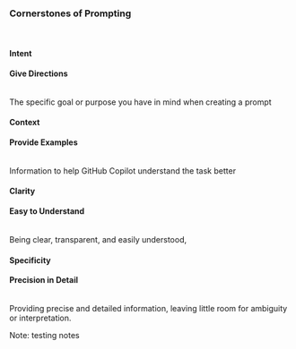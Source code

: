 ### Cornerstones of Prompting

<br>
<div class="container">
  <div class="column4">
    <h4>Intent</h4>
    <p>
        <b>Give Directions</b><br><br><br>
The specific goal or purpose you have in mind when creating a prompt
    </p>
  </div>

  <div  class="column4">
    <h4>Context</h4>
    <p>
            <b>Provide Examples</b><br><br><br>
Information to help GitHub Copilot understand the task better
    </p>
  </div>
  
  <div  class="column4">
    <h4>Clarity</h4>
    <p>
            <b>Easy to Understand</b><br><br><br>
Being clear, transparent, and easily understood,
    </p>
  </div>
  
  <div  class="column4">
    <h4>Specificity</h4>
    <p>
            <b>Precision in Detail
</b><br><br><br>
Providing precise and detailed information, leaving little room for ambiguity or interpretation.
    </p>
  </div>
</div>

<!-- Add some speaker notes -->

Note: testing notes
